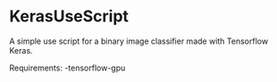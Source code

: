# KerasUseScript
A simple use script for a binary image classifier made with Tensorflow Keras.

Requirements:
-tensorflow-gpu
